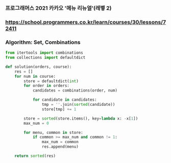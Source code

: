 ### 프로그래머스 2021 카카오 '메뉴 리뉴얼'(레벻 2)

### https://school.programmers.co.kr/learn/courses/30/lessons/72411

### Algorithm: Set, Combinations

```python
from itertools import combinations
from collections import defaultdict

def solution(orders, course):
    res = []
    for num in course:
        store = defaultdict(int)
        for order in orders:
            candidates = combinations(order, num)

            for candidate in candidates:
                tmp = ''.join(sorted(candidate))
                store[tmp] += 1

        store = sorted(store.items(), key=lambda x: -x[1])
        max_num = 0

        for menu, common in store:
            if common >= max_num and common != 1:
                max_num = common
                res.append(menu)

    return sorted(res)
```

